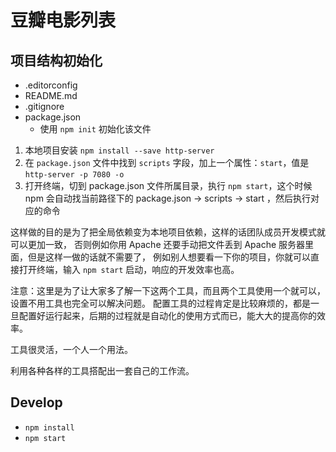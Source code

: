 # 豆瓣电影列表

## 项目结构初始化

- .editorconfig
- README.md
- .gitignore
- package.json
  + 使用 `npm init` 初始化该文件

1. 本地项目安装 `npm install --save http-server`
2. 在 `package.json` 文件中找到 `scripts` 字段，加上一个属性：`start`，值是 `http-server -p 7080 -o`
3. 打开终端，切到 package.json 文件所属目录，执行 `npm start`，这个时候 npm 会自动找当前路径下的 package.json -> scripts -> start ，然后执行对应的命令

这样做的目的是为了把全局依赖变为本地项目依赖，这样的话团队成员开发模式就可以更加一致，
否则例如你用 Apache 还要手动把文件丢到 Apache 服务器里面，但是这样一做的话就不需要了，
例如别人想要看一下你的项目，你就可以直接打开终端，输入 `npm start` 启动，响应的开发效率也高。

注意：这里是为了让大家多了解一下这两个工具，而且两个工具使用一个就可以，设置不用工具也完全可以解决问题。
配置工具的过程肯定是比较麻烦的，都是一旦配置好运行起来，后期的过程就是自动化的使用方式而已，能大大的提高你的效率。

工具很灵活，一个人一个用法。

利用各种各样的工具搭配出一套自己的工作流。

## Develop

- `npm install`
- `npm start`

